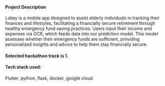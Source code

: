 #### Project Description

Lokey is a mobile app designed to assist elderly individuals in tracking their finances and lifestyles, facilitating a financially secure retirement through healthy emergency fund saving practices. Users input their income and expenses via OCR, which feeds data into our prediction model. This model assesses whether their emergency funds are sufficient, providing personalized insights and advice to help them stay financially secure.

#### Selected hackathon track is 1.

#### Tech stack used: 
Flutter, python, flask, docker, google cloud

